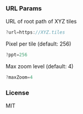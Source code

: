 ### URL Params
URL of root path of XYZ tiles
```js
?url=https://XYZ.tiles
```

Pixel per tile (default: 256)
```js
?ppt=256
```

Max zoom level (default: 4)
```js
?maxZoom=4
```

### License

MIT
